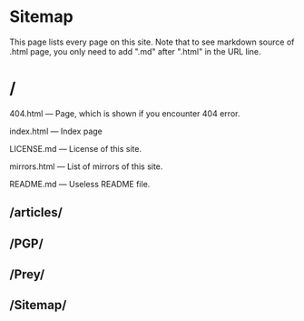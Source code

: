<!DOCTYPE html>
<html>
<head>
<meta name="description" content="Sitemap" />
<meta name="keywords" content="Sitemap" />
<meta name="author" content="Mika Suomalainen" />
<meta charset="UTF-8" />
<link rel="canonical" href="http://mkaysi.github.com/sitemap/sitemap.html">
<title>Sitemap</title>
<link rel="stylesheet" type="text/css" href="../tyyli.css" />
</head>

# Sitemap

This page lists every page on this site.
Note that to see markdown source of .html page, you only need to add ".md" after ".html" in the URL line.

# /

404.html — Page, which is shown if you encounter 404 error.

index.html — Index page

LICENSE.md — License of this site.

mirrors.html — List of mirrors of this site.

README.md — Useless README file.

## /articles/

## /PGP/

## /Prey/

## /Sitemap/
